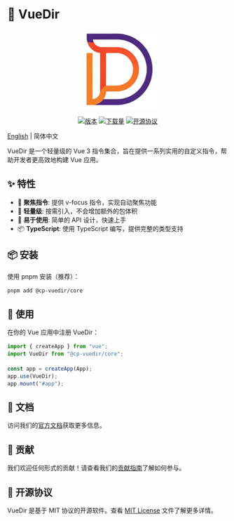 # 📡 VueDir

<p align="center">
  <img width="180" src="../docs/public/logo.jpg" alt="VueDir logo">
</p>

<p align="center">
  <a href="https://www.npmjs.com/package/@cp-vuedir/core"><img src="https://img.shields.io/npm/v/@cp-vuedir/core.svg" alt="版本"></a>
  <a href="https://www.npmjs.com/package/@cp-vuedir/core"><img src="https://img.shields.io/npm/dm/@cp-vuedir/core.svg" alt="下载量"></a>
  <a href="https://github.com/CodePaintStudio/vuedir/blob/main/LICENSE"><img src="https://img.shields.io/npm/l/@cp-vuedir/core.svg" alt="开源协议"></a>
</p>

[English](./README.md) | 简体中文

VueDir 是一个轻量级的 Vue 3 指令集合，旨在提供一系列实用的自定义指令，帮助开发者更高效地构建 Vue 应用。

## ✨ 特性

- 🎯 **聚焦指令**: 提供 v-focus 指令，实现自动聚焦功能
- 🎨 **轻量级**: 按需引入，不会增加额外的包体积
- 🔧 **易于使用**: 简单的 API 设计，快速上手
- 📦 **TypeScript**: 使用 TypeScript 编写，提供完整的类型支持

## 📦 安装

使用 pnpm 安装（推荐）：

```bash
pnpm add @cp-vuedir/core
```

## 🚀 使用

在你的 Vue 应用中注册 VueDir：

```ts
import { createApp } from "vue";
import VueDir from "@cp-vuedir/core";

const app = createApp(App);
app.use(VueDir);
app.mount("#app");
```

## 📖 文档

访问我们的[官方文档](https://codepaintstudio.github.io/vuedir/)获取更多信息。

## 🤝 贡献

我们欢迎任何形式的贡献！请查看我们的[贡献指南](./CONTRIBUTING.md)了解如何参与。

## 📄 开源协议

VueDir 是基于 MIT 协议的开源软件。查看 [MIT License](https://github.com/CodePaintStudio/codepaint/blob/main/LICENSE) 文件了解更多详情。
